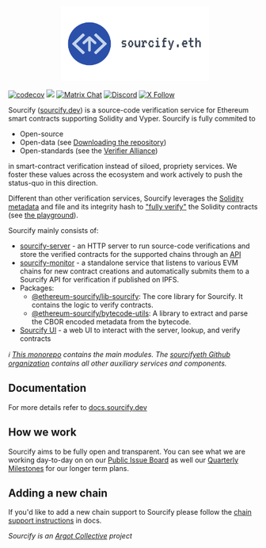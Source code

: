 &nbsp;

<p align="center">
  &nbsp;
  <a href="https://sourcify.dev"><img src="https://raw.githubusercontent.com/sourcifyeth/assets/master/logo-assets-png/sourcify-eth-card.png" alt="sourcify logo" role="presentation" width=300></a>
</p>

[![codecov](https://codecov.io/gh/ethereum/sourcify/branch/staging/graph/badge.svg?token=eN6XDAwWfV)](https://codecov.io/gh/ethereum/sourcify)
[![](https://img.shields.io/gitter/room/ethereum/sourcify)](https://app.gitter.im/#/room/#ethereum_source-verify:gitter.im)
[![Matrix Chat](https://img.shields.io/badge/Matrix%20-chat-brightgreen?style=plastic&logo=matrix)](https://matrix.to/#/#ethereum_source-verify:gitter.im)
[![Discord](https://img.shields.io/badge/Discord%20-chat-brightgreen?style=plastic&logo=discord)](https://discord.com/invite/6aqd9cfZ9s)
[![X Follow](https://img.shields.io/twitter/follow/SourcifyEth?style=plastic&logo=x)](https://X.com/SourcifyEth)

Sourcify ([sourcify.dev](https://sourcify.dev)) is a source-code verification service for Ethereum smart contracts supporting Solidity and Vyper. Sourcify is fully commited to

- Open-source
- Open-data (see [Downloading the repository](https://docs.sourcify.dev/docs/repository/))
- Open-standards (see the [Verifier Alliance](https://github.com/verifier-alliance))

in smart-contract verification instead of siloed, propriety services. We foster these values across the ecosystem and work actively to push the status-quo in this direction.

Different than other verification services, Sourcify leverages the [Solidity metadata](https://docs.sourcify.dev/docs/metadata/) and file and its integrity hash to ["fully verify"](https://docs.sourcify.dev/docs/full-vs-partial-match/) the Solidity contracts (see [the playground](https://playground.sourcify.dev)).

Sourcify mainly consists of:

- [sourcify-server](/services/server) - an HTTP server to run source-code verifications and store the verified contracts for the supported chains through an [API](https://docs.sourcify.dev/docs/api/)
- [sourcify-monitor](/services/monitor) - a standalone service that listens to various EVM chains for new contract creations and automatically submits them to a Sourcify API for verification if published on IPFS.
- Packages:
  - [@ethereum-sourcify/lib-sourcify](/packages/lib-sourcify/): The core library for Sourcify. It contains the logic to verify contracts.
  - [@ethereum-sourcify/bytecode-utils](/packages/bytecode-utils/): A library to extract and parse the CBOR encoded metadata from the bytecode.
- [Sourcify UI](https://github.com/sourcifyeth/ui) - a web UI to interact with the server, lookup, and verify contracts

_ℹ️ [This monorepo](https://github.com/ethereum/sourcify) contains the main modules. The [sourcifyeth Github organization](https://github.com/sourcifyeth) contains all other auxiliary services and components._

## Documentation

For more details refer to [docs.sourcify.dev](https://docs.sourcify.dev/docs/intro/)

## How we work

Sourcify aims to be fully open and transparent. You can see what we are working day-to-day on on our [Public Issue Board](https://github.com/orgs/ethereum/projects/46) as well our [Quarterly Milestones](https://github.com/orgs/ethereum/projects/46/views/3) for our longer term plans.

## Adding a new chain

If you'd like to add a new chain support to Sourcify please follow the [chain support instructions](https://docs.sourcify.dev/docs/chain-support/) in docs.

_Sourcify is an [Argot Collective](https://argot.org) project_
